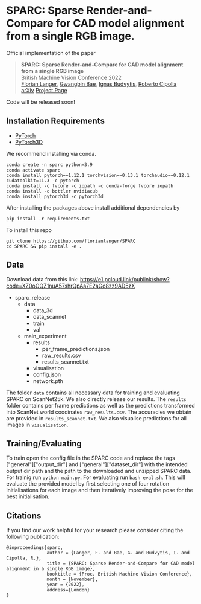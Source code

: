 # SPARC: Sparse Render-and-Compare for CAD model alignment from a single RGB image.

Official implementation of the paper

> **SPARC: Sparse Render-and-Compare for CAD model alignment from a single RGB image** \
> British Machine Vision Conference 2022\
> [Florian Langer][flo], [Gwangbin Bae][gb], [Ignas Budvytis][ignas], [Roberto Cipolla][roberto] \
> [arXiv][1] [Project Page][proj_page]

Code will be released soon!

## Installation Requirements
- [PyTorch][torch]
- [PyTorch3D][py3d]

We recommend installing via conda.
```
conda create -n sparc python=3.9
conda activate sparc
conda install pytorch==1.12.1 torchvision==0.13.1 torchaudio==0.12.1 cudatoolkit=11.3 -c pytorch
conda install -c fvcore -c iopath -c conda-forge fvcore iopath
conda install -c bottler nvidiacub
conda install pytorch3d -c pytorch3d
```

After installing the packages above install additional dependencies by
```
pip install -r requirements.txt
```
To install this repo
```
git clone https://github.com/florianlanger/SPARC
cd SPARC && pip install -e .
```

## Data

Download data from this link: https://e1.pcloud.link/publink/show?code=XZ0oOQZ1nuA57shrQpAa7E2aGo8zz9AD5zX



* sparc_release
  * data
    * data_3d
    * data_scannet
    * train
    * val
  * main_experiment
    * results
      * per_frame_predictions.json
      * raw_results.csv
      * results_scannet.txt
    * visualisation
    * config.json
    * network.pth

The folder `data` contains all necessary data for training and evaluating SPARC on ScanNet25k.
We also directly release our results. The `results` folder contains per frame predictions as well as the predictions transformed into ScanNet world coodinates `raw_results.csv`. The accuracies we obtain are provided in `results_scannet.txt`. We also visualise predictions for all images in `visualisation`.

## Training/Evaluating
To train open the config file in the SPARC code and replace the tags ["general"]["output_dir"] and ["general"]["dataset_dir"] with the intended output dir path and the path to the downloaded and unzipped SPARC data.
For trainig run `python main.py`. For evaluating run `bash eval.sh`. This will evaluate the provided model by first selecting one of four rotation initialisations for each image and then iteratively improving the pose for the best initialisation. 



## Citations
If you find our work helpful for your research please consider citing the following publication:
```
@inproceedings{sparc,
               author = {Langer, F. and Bae, G. and Budvytis, I. and Cipolla, R.},
               title = {SPARC: Sparse Render-and-Compare for CAD model alignment in a single RGB image},
               booktitle = {Proc. British Machine Vision Conference},
               month = {November},
               year = {2022},
               address={London}
}
```

[1]: https://arxiv.org/
[flo]: https://www.florianlanger.co.uk
[roberto]: https://mi.eng.cam.ac.uk/~cipolla/
[ignas]: http://mi.eng.cam.ac.uk/~ib255/
[gb]: https://www.baegwangbin.com/about
[py3d]: https://github.com/facebookresearch/pytorch3d
[torch]: https://pytorch.org
[proj_page]: https://florianlanger.github.io/SPARC/
